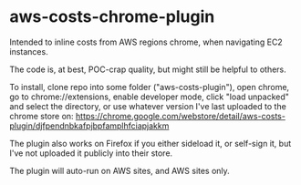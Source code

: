 # aws-costs-chrome-plugin

Intended to inline costs from AWS regions chrome, when navigating EC2 instances.

The code is, at best, POC-crap quality, but might still be helpful to others.

To install, clone repo into some folder ("aws-costs-plugin"), open chrome, go to chrome://extensions, enable developer mode, click "load unpacked" and select the directory, or use whatever version I've last uploaded to the chrome store on: https://chrome.google.com/webstore/detail/aws-costs-plugin/djfpendnbkafpjbpfamplhfciapjakkm

The plugin also works on Firefox if you either sideload it, or self-sign it, but I've not uploaded it publicly into their store.

The plugin will auto-run on AWS sites, and AWS sites only.
